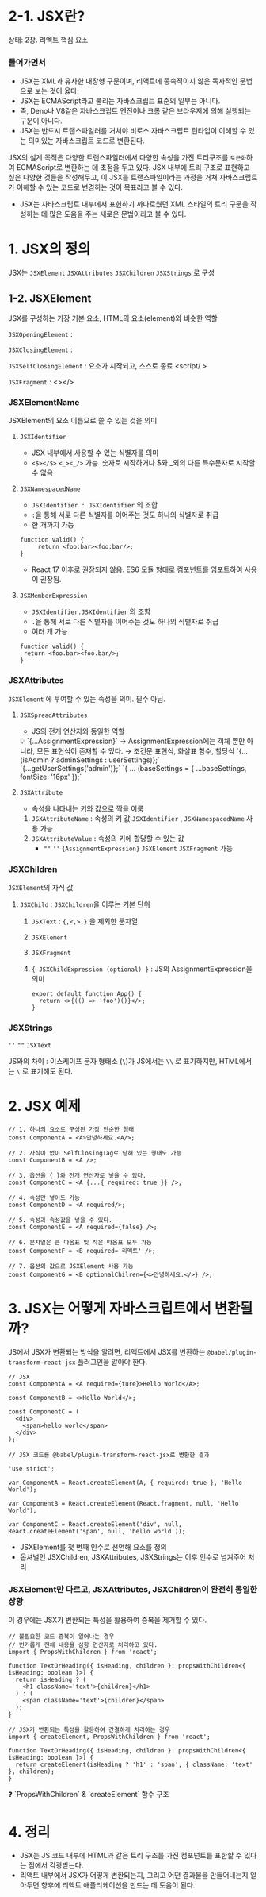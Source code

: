 # 2-1. JSX란?

상태: 2장. 리엑트 핵심 요소

### 들어가면서

- JSX는 XML과 유사한 내장형 구문이며, 리액트에 종속적이지 않은 독자적인 문법으로 보는 것이 옳다.
- JSX는 ECMAScript라고 불리는 자바스크립트 표준의 일부는 아니다.
- 즉, Deno나 V8같은 자바스크립트 엔진이나 크롬 같은 브라우저에 의해 실행되는 구문이 아니다.
- JSX는 반드시 트랜스파일러를 거쳐야 비로소 자바스크립트 런타입이 이해할 수 있는 의미있는 자바스크립트 코드로 변환된다.

JSX의 설계 목적은 다양한 트랜스파일러에서 다양한 속성을 가진 트리구조를 `토큰화`하여 ECMAScript로 변환하는 데 초점을 두고 있다. JSX 내부에 트리 구조로 표현하고 싶은 다양한 것들을 작성해두고, 이 JSX를 트랜스파일이라는 과정을 거쳐 자바스크립트가 이해할 수 있는 코드로 변경하는 것이 목표라고 볼 수 있다.

- JSX는 자바스크립트 내부에서 표헌하기 까다로웠던 XML 스타일의 트리 구문을 작성하는 데 많은 도움을 주는 새로운 문법이라고 볼 수 있다.

# 1. JSX의 정의

JSX는 `JSXElement` `JSXAttributes` `JSXChildren` `JSXStrings` 로 구성

## 1-2. JSXElement

JSX를 구성하는 가장 기본 요소, HTML의 요소(element)와 비슷한 역할

`JSXOpeningElement` : <JSXElement >

`JSXClosingElement` : </JSXElement>

`JSXSelfClosingElement` : 요소가 시작되고, 스스로 종료 <script/ >

`JSXFragment` : <></>

### JSXElementName

JSXElement의 요소 이름으로 쓸 수 있는 것을 의미

1. `JSXIdentifier`
   - JSX 내부에서 사용할 수 있는 식별자를 의미
   - `<$></$>` `<_><_/>` 가능. 숫자로 시작하거나 $와 \_외의 다른 특수문자로 시작할 수 없음
2. `JSXNamespacedName`

   - `JSXIdentifier : JSXIdentifier` 의 조합
   - `:`을 통해 서로 다른 식별자를 이어주는 것도 하나의 식별자로 취급
   - 한 개까지 가능

   ```flow
   function valid() {
    	return <foo:bar><foo:bar/>;
   }
   ```

   - React 17 이후로 권장되지 않음. ES6 모듈 형태로 컴포넌트를 임포트하여 사용이 권장됨.

3. `JSXMemberExpression`

   - `JSXIdentifier.JSXIdentifier` 의 조함
   - `.`을 통해 서로 다른 식별자를 이어주는 것도 하나의 식별자로 취급
   - 여러 개 가능

   ```flow
   function valid() {
   	return <foo.bar><foo.bar/>;
   }
   ```

### JSXAttributes

`JSXElement` 에 부여할 수 있는 속성을 의미. 필수 아님.

1. `JSXSpreadAttributes`

   - JS의 전개 연산자와 동일한 역할

   <aside>
   💡 `{...AssignmentExpression}` 
   → AssignmentExpression에는 객체 뿐만 아니라, 모든 표현식이 존재할 수 있다. 
   → 조건문 표현식, 화살표 함수, 할당식
   `{... (isAdmin ? adminSettings : userSettings)};`
   `{...getUserSettings('admin')};`
   `{ ... (baseSettings = { ...baseSettings, fontSize: '16px' });`

   </aside>

2. `JSXAttribute`
   - 속성을 나타내는 키와 값으로 짝을 이룸
   1. `JSXAttributeName` : 속성의 키 값.`JSXIdentifier` , `JSXNamespacedName` 사용 가능
   2. `JSXAttributeValue` : 속성의 키에 할당할 수 있는 값
      - `""` `''` `{AssignmentExpression}` `JSXElement` `JSXFragment` 가능

### JSXChildren

`JSXElement`의 자식 값

1. `JSXChild` : `JSXChildren`을 이루는 기본 단위

   1. `JSXText` : `{,<,>,}` 을 제외한 문자열
   2. `JSXElement`
   3. `JSXFragment`
   4. `{ JSXChildExpression (optional) }` : JS의 AssignmentExpression을 의미

      ```flow
      export default function App() {
        return <>{(() => 'foo')()}</>;
      }
      ```

### JSXStrings

`''` `""` `JSXText`

JS와의 차이 : 이스케이프 문자 형태소 (`\`)가 JS에서는 `\\` 로 표기하지만, HTML에서는 `\` 로 표기해도 된다.

# 2. JSX 예제

```flow
// 1. 하나의 요소로 구성된 가장 단순한 형태
const ComponentA = <A>안녕하세요.<A/>;

// 2. 자식이 없이 SelfClosingTag로 닫혀 있는 형태도 가능
const ComponentB = <A />;

// 3. 옵션을 { }와 전개 연산자로 넣을 수 있다.
const ComponentC = <A {...{ required: true }} />;

// 4. 속성만 넣어도 가능
const ComponentD = <A required/>;

// 5. 속성과 속성값을 넣울 수 있다.
const ComponentE = <A required={false} />;

// 6. 문자열은 큰 따옴표 및 작은 따옴표 모두 가능
const ComponentF = <B required='리액트' />;

// 7. 옵션의 값으로 JSXElement 사용 가능
const CompomentG = <B optionalChilren={<>안녕하세요.</>} />;
```

# 3. JSX는 어떻게 자바스크립트에서 변환될까?

JS에서 JSX가 변환되는 방식을 알려면, 리액트에서 JSX를 변환하는 `@babel/plugin-transform-react-jsx` 플러그인을 알아야 한다.

```flow
// JSX
const ComponentA = <A required={ture}>Hello World</A>;

const ComponentB = <>Hello World</>;

const ComponentC = (
  <div>
    <span>hello world</span>
  </div>
);
```

```flow
// JSX 코드를 @babel/plugin-transform-react-jsx로 변환한 결과

'use strict';

var ComponentA = React.createElement(A, { required: true }, 'Hello World');

var ComponentB = React.createElement(React.fragment, null, 'Hello World');

var ComponentC = React.createElement('div', null, React.createElement('span', null, 'hello world'));
```

- JSXElement를 첫 번째 인수로 선언해 요소를 정의
- 옵셔널인 JSXChildren, JSXAttributes, JSXStrings는 이후 인수로 넘겨주어 처리

### JSXElement만 다르고, JSXAttributes, JSXChildren이 완전히 동일한 상황

이 경우에는 JSX가 변환되는 특성을 활용하여 중복을 제거할 수 있다.

```flow
// 불필요한 코드 중복이 일어나는 경우
// 번거롭게 전체 내용을 삼항 연산자로 처리하고 있다.
import { PropsWithChildren } from 'react';

function TextOrHeading({ isHeading, children }: propsWithChildren<{ isHeading: boolean }>) {
  return isHeading ? (
    <h1 className='text'>{children}</h1>
  ) : (
    <span className='text'>{children}</span>
  );
}
```

```flow
// JSX가 변환되는 특성을 활용하여 간결하게 처리하는 경우
import { createElement, PropsWithChildren } from 'react';

function TextOrHeading({ isHeading, children }: propsWithChildren<{ isHeading: boolean }>) {
  return createElement(isHeading ? 'h1' : 'span', { className: 'text' }, children);
}
```

<aside>
❓ `PropsWithChildren` & `createElement` 함수 구조

</aside>

# 4. 정리

- JSX는 JS 코드 내부에 HTML과 같은 트리 구조를 가진 컴포넌트를 표한할 수 있다는 점에서 각광받는다.
- 리액트 내부에서 JSX가 어떻게 변환되는지, 그리고 어떤 결과물을 만들어내는지 알아두면 향후에 리액트 애플리케이션을 만드는 데 도움이 된다.
